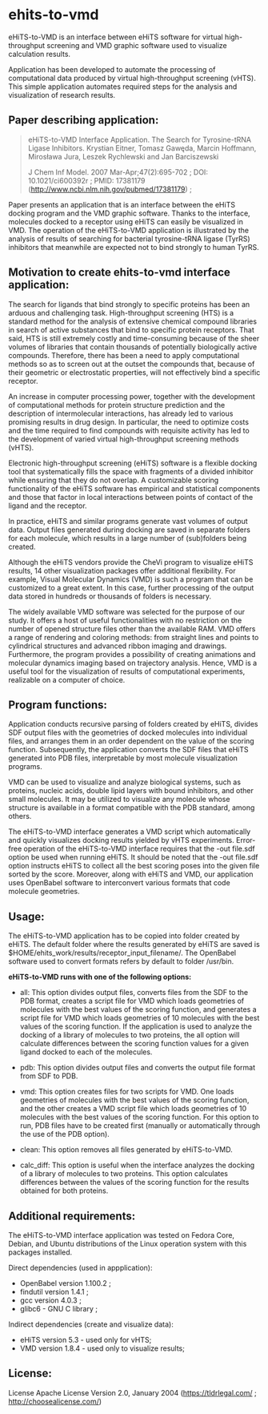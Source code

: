 ehits-to-vmd
============

eHiTS-to-VMD is an interface between eHiTS software for virtual high-throughput screening and VMD graphic software used to visualize calculation results.

Application has been developed to automate the processing of computational data produced by virtual high-throughput screening (vHTS).
This simple application automates required steps for the analysis and visualization of research results. 


Paper describing application:
---------------------------------------------

> eHiTS-to-VMD Interface Application. The Search for Tyrosine-tRNA Ligase Inhibitors.
> Krystian Eitner, Tomasz Gawęda, Marcin Hoffmann, Mirosława Jura, Leszek Rychlewski and Jan Barciszewski
>
> J Chem Inf Model. 2007 Mar-Apr;47(2):695-702 ;
> DOI: 10.1021/ci600392r ;
> PMID: 17381179 (http://www.ncbi.nlm.nih.gov/pubmed/17381179) ;


Paper presents an application that is an interface between the eHiTS docking program and the VMD graphic software. 
Thanks to the interface, molecules docked to a receptor using eHiTS can easily be visualized in VMD. 
The operation of the eHiTS-to-VMD application is illustrated by the analysis of results of searching for bacterial tyrosine-tRNA ligase (TyrRS) inhibitors that meanwhile are expected not to bind strongly to human TyrRS.




Motivation to create ehits-to-vmd interface application:
------------------------------------------------------------

The search for ligands that bind strongly to specific proteins has been an arduous and challenging task. 
High-throughput screening (HTS) is a standard method for the analysis of extensive chemical compound libraries in search of active substances that bind to specific protein receptors.
That said, HTS is still extremely costly and time-consuming because of the sheer volumes of libraries that contain thousands of potentially biologically active compounds.
Therefore, there has been a need to apply computational methods so as to screen out at the outset the compounds that, because of their geometric or electrostatic properties, will not effectively bind a specific receptor.

An increase in computer processing power, together with the development of computational methods for protein structure prediction and the description of intermolecular interactions, has already led to various promising results in drug design. 
In particular, the need to optimize costs and the time required to find compounds with requisite activity has led to the development of varied virtual high-throughput screening methods (vHTS).


Electronic high-throughput screening (eHiTS) software is a flexible docking tool that systematically fills the space with fragments of a divided inhibitor while ensuring that they do not overlap. 
A customizable scoring functionality of the eHiTS software has empirical and statistical components and those that factor in local interactions between points of contact of the ligand and the receptor. 

In practice, eHiTS and similar programs generate vast volumes of output data. 
Output files generated during docking are saved in separate folders for each molecule, which results in a large number of (sub)folders being created.

Although the eHiTS vendors provide the CheVi program to visualize eHiTS results, 14 other visualization packages offer
additional flexibility. For example, Visual Molecular Dynamics (VMD) is such a program that can be customized to a great extent. 
In this case, further processing of the output data stored in hundreds or thousands of folders is necessary.

The widely available VMD software was selected for the purpose of our study. It offers a host of useful functionalities with no restriction on the number of opened structure files other than the available RAM. 
VMD offers a range of rendering and coloring methods: from straight lines and points to cylindrical structures and advanced ribbon imaging and drawings.
Furthermore, the program provides a possibility of creating animations and molecular dynamics imaging based on trajectory analysis. Hence, VMD is a useful tool for the visualization of results of computational experiments, realizable on a computer of choice. 



Program functions:
----------------------

Application conducts recursive parsing of folders created by eHiTS, divides SDF output files with the geometries of docked molecules into individual files, and arranges them in an order dependent on the value of the scoring function. 
Subsequently, the application converts the SDF files that eHiTS generated into PDB files, interpretable by most molecule visualization programs. 

VMD can be used to visualize and analyze biological systems, such as proteins, nucleic acids, double lipid layers with bound inhibitors, and other small molecules. It may be utilized to visualize any molecule whose structure is available in a format compatible with the PDB standard, among others. 


The eHiTS-to-VMD interface generates a VMD script which automatically and quickly visualizes docking results yielded by vHTS experiments. 
Error-free operation of the eHiTS-to-VMD interface requires that the -out file.sdf option be used when running eHiTS. 
It should be noted that the -out file.sdf option instructs eHiTS to collect all the best scoring poses into the given file sorted
by the score. Moreover, along with eHiTS and VMD, our application uses OpenBabel software to interconvert various formats that code molecule geometries.


Usage:
-------------

The eHiTS-to-VMD application has to be copied into folder created by eHiTS. The default folder where the results generated by eHiTS are saved is $HOME/ehits_work/results/receptor_input_filename/. The OpenBabel software used to convert formats refers by default to folder /usr/bin. 

**eHiTS-to-VMD runs with one of the following options:**

* all: This option divides output files, converts files from the SDF to the PDB format, creates a script file for VMD which loads geometries of molecules with the best values of the scoring function, and generates a script file for VMD which loads geometries of 10 molecules with the best values of the scoring function. 
If the application is used to analyze the docking of a library of molecules to two proteins, the all option will calculate differences between the scoring function values for a given ligand docked to each of the molecules.

* pdb: This option divides output files and converts the output file format from SDF to PDB.

* vmd: This option creates files for two scripts for VMD.
One loads geometries of molecules with the best values of the scoring function, and the other creates a VMD script file which loads geometries of 10 molecules with the best values of the scoring function. For this option to run, PDB files have to be created first (manually or automatically through the use of the PDB option).

* clean: This option removes all files generated by eHiTS-to-VMD.

* calc_diff: This option is useful when the interface analyzes the docking of a library of molecules to two proteins. 
This option calculates differences between the values of the scoring function for the results obtained for both proteins.


Additional requirements:
--------------------------

The eHiTS-to-VMD interface application was tested on Fedora Core, Debian, and Ubuntu distributions of the Linux operation system with 
this packages installed.

Direct dependencies (used in appplication):

 * OpenBabel version 1.100.2 ;
 * findutil version 1.4.1 ;
 * gcc version 4.0.3 ;
 * glibc6 - GNU C library ;

Indirect dependencies (create and visualize data):

 * eHiTS version 5.3 - used only for vHTS;
 * VMD version 1.8.4 - used only to visualize results; 

License:
-------------

License Apache License Version 2.0, January 2004 (https://tldrlegal.com/ ; http://choosealicense.com/)


